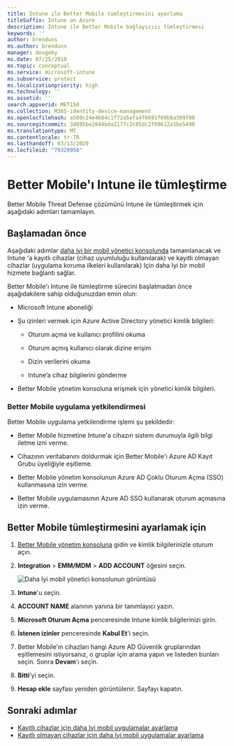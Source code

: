 ```yaml
---
title: Intune ile Better Mobile tümleştirmesini ayarlama
titleSuffix: Intune on Azure
description: Intune ile Better Mobile bağlayıcısı tümleştirmesi
keywords: ''
author: brenduns
ms.author: brenduns
manager: dougeby
ms.date: 07/25/2018
ms.topic: conceptual
ms.service: microsoft-intune
ms.subservice: protect
ms.localizationpriority: high
ms.technology: ''
ms.assetid: ''
search.appverid: MET150
ms.collection: M365-identity-device-management
ms.openlocfilehash: a509c24e4b84c1f72a5efa4f6691f69b8a309f00
ms.sourcegitcommit: 3d895be2844bda2177c2c85dc2f09612a1be5490
ms.translationtype: MT
ms.contentlocale: tr-TR
ms.lasthandoff: 03/13/2020
ms.locfileid: "79329958"
---
```

# <a name="integrate-better-mobile-with-intune"></a>Better Mobile'ı Intune ile tümleştirme

Better Mobile Threat Defense çözümünü Intune ile tümleştirmek için aşağıdaki adımları tamamlayın.

## <a name="before-you-begin"></a>Başlamadan önce

Aşağıdaki adımlar [daha iyi bir mobil yönetici konsolunda](https://aad.bmobi.net) tamamlanacak ve Intune 'a kayıtlı cihazlar (cihaz uyumluluğu kullanılarak) ve kayıtlı olmayan cihazlar (uygulama koruma ilkeleri kullanılarak) Için daha Iyi bir mobil hizmete bağlantı sağlar.

Better Mobile'ı Intune ile tümleştirme sürecini başlatmadan önce aşağıdakilere sahip olduğunuzdan emin olun:

- Microsoft Intune aboneliği

- Şu izinleri vermek için Azure Active Directory yönetici kimlik bilgileri:

  - Oturum açma ve kullanıcı profilini okuma

  - Oturum açmış kullanıcı olarak dizine erişim

  - Dizin verilerini okuma

  - Intune’a cihaz bilgilerini gönderme

- Better Mobile yönetim konsoluna erişmek için yönetici kimlik bilgileri.

### <a name="better-mobile-app-authorization"></a>Better Mobile uygulama yetkilendirmesi

Better Mobile uygulama yetkilendirme işlemi şu şekildedir:

- Better Mobile hizmetine Intune'a cihazın sistem durumuyla ilgili bilgi iletme izni verme.

- Cihazının veritabanını doldurmak için Better Mobile'ı Azure AD Kayıt Grubu üyeliğiyle eşitleme.

- Better Mobile yönetim konsolunun Azure AD Çoklu Oturum Açma (SSO) kullanmasına izin verme.

- Better Mobile uygulamasının Azure AD SSO kullanarak oturum açmasına izin verme.

## <a name="to-set-up-better-mobile-integration"></a>Better Mobile tümleştirmesini ayarlamak için

1. [Better Mobile yönetim konsoluna](https://aad.bmobi.net) gidin ve kimlik bilgilerinizle oturum açın.
2. **Integration** > **EMM/MDM** > **ADD ACCOUNT** öğesini seçin.

     ![Daha Iyi mobil yönetici konsolunun görüntüsü](./media/better-mobile-mtd-connector-integration/better_mobile_console.png)

3. **Intune**'u seçin.
4. **ACCOUNT NAME** alanının yanına bir tanımlayıcı yazın.
5. **Microsoft Oturum Açma** penceresinde Intune kimlik bilgilerinizi girin.
6. **İstenen izinler** penceresinde **Kabul Et**'i seçin.
7. Better Mobile'ın cihazları hangi Azure AD Güvenlik gruplarından eşitlemesini istiyorsanız, o gruplar için arama yapın ve listeden bunları seçin. Sonra **Devam**'ı seçin.
8. **Bitti**’yi seçin.
9. **Hesap ekle** sayfası yeniden görüntülenir. Sayfayı kapatın.

## <a name="next-steps"></a>Sonraki adımlar

- [Kayıtlı cihazlar için daha Iyi mobil uygulamalar ayarlama](mtd-apps-ios-app-configuration-policy-add-assign.md)
- [Kayıtlı olmayan cihazlar için daha Iyi mobil uygulamalar ayarlama](mtd-add-apps-unenrolled-devices.md)
